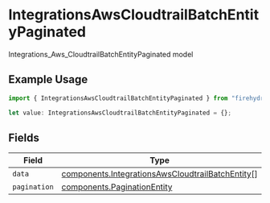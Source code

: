 # IntegrationsAwsCloudtrailBatchEntityPaginated

Integrations_Aws_CloudtrailBatchEntityPaginated model

## Example Usage

```typescript
import { IntegrationsAwsCloudtrailBatchEntityPaginated } from "firehydrant-typescript-sdk/models/components";

let value: IntegrationsAwsCloudtrailBatchEntityPaginated = {};
```

## Fields

| Field                                                                                                                | Type                                                                                                                 | Required                                                                                                             | Description                                                                                                          |
| -------------------------------------------------------------------------------------------------------------------- | -------------------------------------------------------------------------------------------------------------------- | -------------------------------------------------------------------------------------------------------------------- | -------------------------------------------------------------------------------------------------------------------- |
| `data`                                                                                                               | [components.IntegrationsAwsCloudtrailBatchEntity](../../models/components/integrationsawscloudtrailbatchentity.md)[] | :heavy_minus_sign:                                                                                                   | N/A                                                                                                                  |
| `pagination`                                                                                                         | [components.PaginationEntity](../../models/components/paginationentity.md)                                           | :heavy_minus_sign:                                                                                                   | N/A                                                                                                                  |